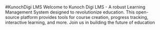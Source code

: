 #KunochDigi LMS
Welcome to Kunoch Digi LMS - A robust Learning Management System designed to revolutionize education.
This open-source platform provides tools for course creation, progress tracking, interactive learning, and more. 
Join us in building the future of education
